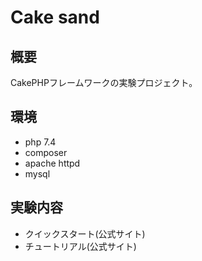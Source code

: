 # Cake sand

## 概要

CakePHPフレームワークの実験プロジェクト。

## 環境

- php 7.4
- composer
- apache httpd
- mysql

## 実験内容

- クイックスタート(公式サイト)
- チュートリアル(公式サイト)
